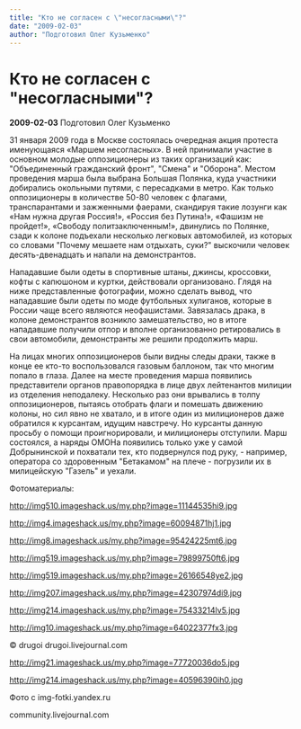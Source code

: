 ```yaml
---
title: "Кто не согласен с \"несогласными\"?"
date: "2009-02-03"
author: "Подготовил Олег Кузьменко"
---
```


# Кто не согласен с "несогласными"?

**2009-02-03** Подготовил Олег Кузьменко

31 января 2009 года в Москве состоялась очередная акция протеста именующаяся «Маршем несогласных». В ней принимали участие в основном молодые оппозиционеры из таких организаций как: "Объединенный гражданский фронт", "Смена" и "Оборона". Местом проведения марша была выбрана Большая Полянка, куда участники добирались окольными путями, с пересадками в метро. Как только оппозиционеры в количестве 50-80 человек с флагами, транспарантами и зажженными фаерами, скандируя такие лозунги как «Нам нужна другая Россия!», «Россия без Путина!», «Фашизм не пройдет!», «Свободу политзаключенным!», двинулись по Полянке, сзади к колоне подъехали несколько легковых автомобилей, из которых со словами "Почему мешаете нам отдыхать, суки?" выскочили человек десять-двенадцать и напали на демонстрантов.

Нападавшие были одеты в спортивные штаны, джинсы, кроссовки, кофты с капюшоном и куртки, действовали организовано. Глядя на ниже представленные фотографии, можно сделать вывод, что нападавшие были одеты по моде футбольных хулиганов, которые в России чаще всего являются неофашистами. Завязалась драка, в колоне демонстрантов возникло замешательство, но в итоге нападавшие получили отпор и вполне организованно ретировались в свои автомобили, демонстранты же решили продолжить марш.

На лицах многих оппозиционеров были видны следы драки, также в конце ее кто-то воспользовался газовым баллоном, так что многим попало в глаза. Далее на месте проведения марша появились представители органов правопорядка в лице двух лейтенантов милиции из отделения неподалеку. Несколько раз они врывались в толпу оппозиционеров, пытаясь отобрать флаги и помешать движению колоны, но сил явно не хватало, и в итоге один из милиционеров даже обратился к курсантам, идущим навстречу. Но курсанты данную просьбу о помощи проигнорировали, и милиционеры отступили. Марш состоялся, а наряды ОМОНа появились только уже у самой Добрынинской и похватали тех, кто подвернулся под руку, - например, оператора со здоровенным "Бетакамом" на плече - погрузили их в милицейскую "Газель" и уехали.

Фотоматериалы:

http://img510.imageshack.us/my.php?image=11144535hi9.jpg

http://img4.imageshack.us/my.php?image=60094871hj1.jpg

http://img8.imageshack.us/my.php?image=95424225mt6.jpg

http://img519.imageshack.us/my.php?image=79899750ft6.jpg

http://img519.imageshack.us/my.php?image=26166548ye2.jpg

http://img207.imageshack.us/my.php?image=42307974di9.jpg

http://img214.imageshack.us/my.php?image=75433214lv5.jpg

http://img10.imageshack.us/my.php?image=64022377fx3.jpg

© drugoi drugoi.livejournal.com

http://img21.imageshack.us/my.php?image=77720036do5.jpg

http://img214.imageshack.us/my.php?image=40596390ih0.jpg

Фото с img-fotki.yandex.ru

community.livejournal.com